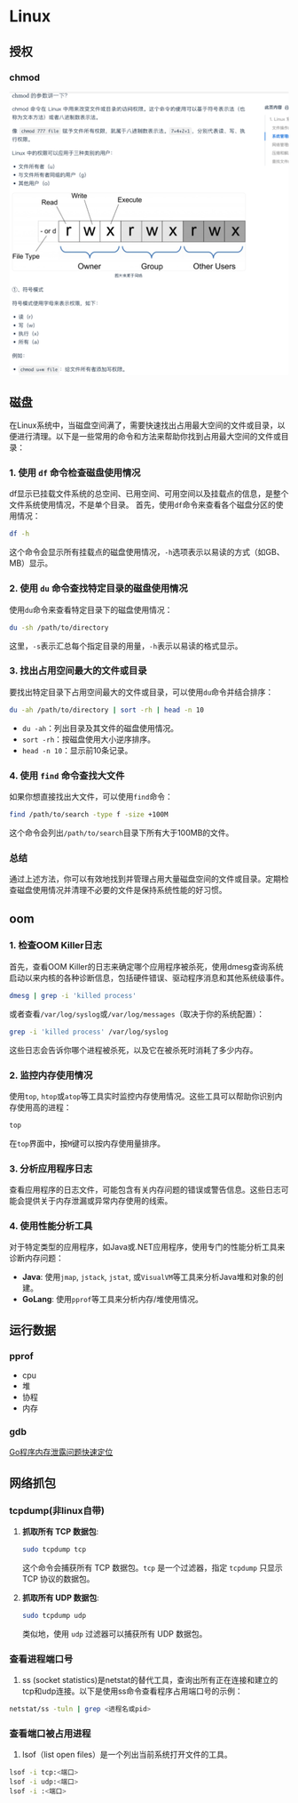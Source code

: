 # Linux

## 授权
### chmod
<img src=".\image\11.png" alt="11" />  

## 磁盘
在Linux系统中，当磁盘空间满了，需要快速找出占用最大空间的文件或目录，以便进行清理。以下是一些常用的命令和方法来帮助你找到占用最大空间的文件或目录：

### 1. 使用 `df` 命令检查磁盘使用情况
df显示已挂载文件系统的总空间、已用空间、可用空间以及挂载点的信息，是整个文件系统使用情况，不是单个目录。
首先，使用`df`命令来查看各个磁盘分区的使用情况：

```bash
df -h
```

这个命令会显示所有挂载点的磁盘使用情况，`-h`选项表示以易读的方式（如GB、MB）显示。

### 2. 使用 `du` 命令查找特定目录的磁盘使用情况

使用`du`命令来查看特定目录下的磁盘使用情况：

```bash
du -sh /path/to/directory
```

这里，`-s`表示汇总每个指定目录的用量，`-h`表示以易读的格式显示。

### 3. 找出占用空间最大的文件或目录

要找出特定目录下占用空间最大的文件或目录，可以使用`du`命令并结合排序：

```bash
du -ah /path/to/directory | sort -rh | head -n 10
```

- `du -ah`：列出目录及其文件的磁盘使用情况。
- `sort -rh`：按磁盘使用大小逆序排序。
- `head -n 10`：显示前10条记录。

### 4. 使用 `find` 命令查找大文件

如果你想直接找出大文件，可以使用`find`命令：

```bash
find /path/to/search -type f -size +100M
```

这个命令会列出`/path/to/search`目录下所有大于100MB的文件。

### 总结

通过上述方法，你可以有效地找到并管理占用大量磁盘空间的文件或目录。定期检查磁盘使用情况并清理不必要的文件是保持系统性能的好习惯。

## oom
### 1. 检查OOM Killer日志

首先，查看OOM Killer的日志来确定哪个应用程序被杀死，使用dmesg查询系统启动以来内核的各种诊断信息，包括硬件错误、驱动程序消息和其他系统级事件。

```bash
dmesg | grep -i 'killed process'
```

或者查看`/var/log/syslog`或`/var/log/messages`（取决于你的系统配置）：

```bash
grep -i 'killed process' /var/log/syslog
```

这些日志会告诉你哪个进程被杀死，以及它在被杀死时消耗了多少内存。

### 2. 监控内存使用情况

使用`top`, `htop`或`atop`等工具实时监控内存使用情况。这些工具可以帮助你识别内存使用高的进程：

```bash
top
```

在`top`界面中，按`M`键可以按内存使用量排序。

### 3. 分析应用程序日志

查看应用程序的日志文件，可能包含有关内存问题的错误或警告信息。这些日志可能会提供关于内存泄漏或异常内存使用的线索。

### 4. 使用性能分析工具

对于特定类型的应用程序，如Java或.NET应用程序，使用专门的性能分析工具来诊断内存问题：

- **Java**: 使用`jmap`, `jstack`, `jstat`, 或`VisualVM`等工具来分析Java堆和对象的创建。
- **GoLang**: 使用`pprof`等工具来分析内存/堆使用情况。

## 运行数据
### pprof
* cpu
* 堆
* 协程
* 内存
### gdb

[Go程序内存泄露问题快速定位](https://www.hitzhangjie.pro/blog/2021-04-14-go%E7%A8%8B%E5%BA%8F%E5%86%85%E5%AD%98%E6%B3%84%E9%9C%B2%E9%97%AE%E9%A2%98%E5%BF%AB%E9%80%9F%E5%AE%9A%E4%BD%8D)

## 网络抓包
### tcpdump(非linux自带)
1. **抓取所有 TCP 数据包**:
   ```bash
   sudo tcpdump tcp
   ```
   这个命令会捕获所有 TCP 数据包。`tcp` 是一个过滤器，指定 `tcpdump` 只显示 TCP 协议的数据包。

2. **抓取所有 UDP 数据包**:
   ```bash
   sudo tcpdump udp
   ```
   类似地，使用 `udp` 过滤器可以捕获所有 UDP 数据包。

### 查看进程端口号
1. ss (socket statistics)是netstat的替代工具，查询出所有正在连接和建立的tcp和udp连接。以下是使用ss命令查看程序占用端口号的示例：
```bash
netstat/ss -tuln | grep <进程名或pid>
```
### 查看端口被占用进程
1. lsof（list open files）是一个列出当前系统打开文件的工具。
```bash
lsof -i tcp:<端口>
lsof -i udp:<端口>
lsof -i :<端口>
```
